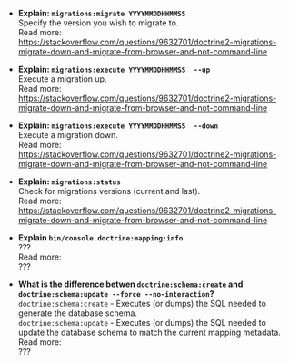- **Explain: `migrations:migrate YYYYMMDDHHMMSS`**  
Specify the version you wish to migrate to.  
Read more:  
https://stackoverflow.com/questions/9632701/doctrine2-migrations-migrate-down-and-migrate-from-browser-and-not-command-line  

- **Explain: `migrations:execute YYYYMMDDHHMMSS  --up`**  
Execute a migration up.  
Read more:  
https://stackoverflow.com/questions/9632701/doctrine2-migrations-migrate-down-and-migrate-from-browser-and-not-command-line  

- **Explain: `migrations:execute YYYYMMDDHHMMSS  --down`**  
Execute a migration down.  
Read more:  
https://stackoverflow.com/questions/9632701/doctrine2-migrations-migrate-down-and-migrate-from-browser-and-not-command-line  

- **Explain: `migrations:status`**  
Check for migrations versions (current and last).  
Read more:  
https://stackoverflow.com/questions/9632701/doctrine2-migrations-migrate-down-and-migrate-from-browser-and-not-command-line  

- **Explain `bin/console doctrine:mapping:info`**  
???  
Read more:  
???  

- **What is the difference betwen `doctrine:schema:create` and `doctrine:schema:update --force --no-interaction`?**  
`doctrine:schema:create` - Executes (or dumps) the SQL needed to generate the database schema.  
`doctrine:schema:update` - Executes (or dumps) the SQL needed to update the database schema to match the current mapping metadata.  
Read more:  
???  

